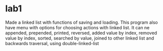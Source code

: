 # lab1
Made a linked list with functions of saving and loading.
This program also have menu with options for choosing actions with linked list.
It can ne appended, prepended, printed, reversed, added value by index, removed value by index, sorted, searched by value, joined to other linked list and backwards traversal, using double-linked-list
